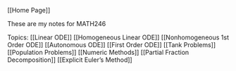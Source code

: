 [[Home Page]]

These are my notes for MATH246

Topics:
[[Linear ODE]]
[[Homogeneous Linear ODE]]
[[Nonhomogeneous 1st Order ODE]]
[[Autonomous ODE]]
[[First Order ODE]]
[[Tank Problems]]
[[Population Problems]]
[[Numeric Methods]]
[[Partial Fraction Decomposition]]
[[Explicit Euler’s Method]]